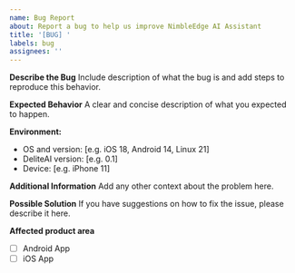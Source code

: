 ```yaml
---
name: Bug Report
about: Report a bug to help us improve NimbleEdge AI Assistant
title: '[BUG] '
labels: bug
assignees: ''
---
```


**Describe the Bug**
Include description of what the bug is and add steps to reproduce this behavior.

**Expected Behavior**
A clear and concise description of what you expected to happen.

**Environment:**
 - OS and version: [e.g. iOS 18, Android 14, Linux 21]
 - DeliteAI version: [e.g. 0.1]
 - Device: [e.g. iPhone 11]

**Additional Information**
Add any other context about the problem here.

**Possible Solution**
If you have suggestions on how to fix the issue, please describe it here.

**Affected product area**
- [ ] Android App
- [ ] iOS App